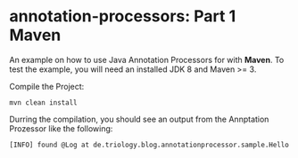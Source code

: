 # annotation-processors: Part 1 Maven

An example on how to use Java Annotation Processors for with **Maven**. To test the example, you will need an installed JDK 8 and Maven >= 3.

Compile the Project:

```
mvn clean install
```

Durring the compilation, you should see an output from the Annptation Prozessor like the following:

```
[INFO] found @Log at de.triology.blog.annotationprocessor.sample.Hello
```